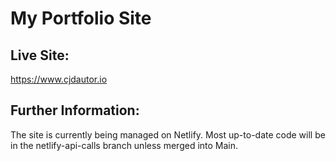 # My Portfolio Site

## Live Site:
https://www.cjdautor.io

## Further Information:
The site is currently being managed on Netlify. Most up-to-date code will be in the netlify-api-calls branch unless merged into Main.
